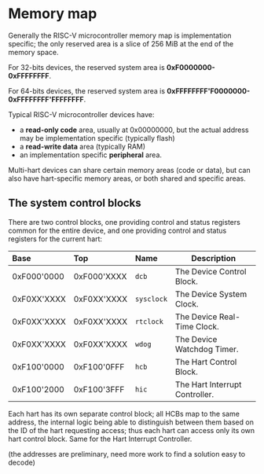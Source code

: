 # Memory map

Generally the RISC-V microcontroller memory map is implementation specific; the only reserved area 
is a slice of 256 MiB at the end of the memory space.

For 32-bits devices, the reserved system area is **0xF0000000-0xFFFFFFFF**.

For 64-bits devices, the reserved system area is **0xFFFFFFFF'F0000000-0xFFFFFFFF'FFFFFFFF**.

Typical RISC-V microcontroller devices have:

- a **read-only code** area, usually at 0x00000000, but the actual address may be implementation 
specific (typically flash)
- a **read-write data** area (typically RAM)
- an implementation specific **peripheral** area.

Multi-hart devices can share certain memory areas (code or data), but can also have hart-specific 
memory areas, or both shared and specific areas.

## The system control blocks

There are two control blocks, one providing control and status registers common for the entire 
device, and one providing control and status registers for the current hart:

| Base | Top | Name | Description |
|:-----|:----|:-----|-------------|
| 0xF000'0000 | 0xF000'XXXX | `dcb` | The Device Control Block. |
| 0xF0XX'XXXX | 0xF0XX'XXXX | `sysclock` | The Device System Clock. |
| 0xF0XX'XXXX | 0xF0XX'XXXX | `rtclock` | The Device Real-Time Clock. |
| 0xF0XX'XXXX | 0xF0XX'XXXX | `wdog` | The Device Watchdog Timer. |
| 0xF100'0000 | 0xF100'0FFF | `hcb` | The Hart Control Block. |
| 0xF100'2000 | 0xF100'3FFF | `hic` | The Hart Interrupt Controller. |

Each hart has its own separate control block; all HCBs map to the same address, the internal 
logic being able to distinguish between them based on the ID of the hart requesting access;
thus each hart can access only its own hart control block. Same for the Hart Interrupt 
Controller.

(the addresses are preliminary, need more work to find a solution easy to decode)
